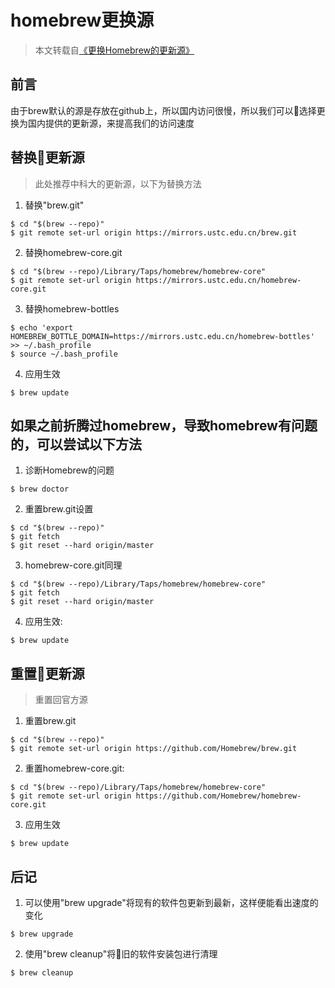 # homebrew更换源

 > 本文转载自[《更换Homebrew的更新源》](https://musoucrow.github.io/2017/03/29/brew_changing/)

## 前言

 由于brew默认的源是存放在github上，所以国内访问很慢，所以我们可以选择更换为国内提供的更新源，来提高我们的访问速度

## 替换更新源

> 此处推荐中科大的更新源，以下为替换方法

1. 替换"brew.git"

```
$ cd "$(brew --repo)"
$ git remote set-url origin https://mirrors.ustc.edu.cn/brew.git
```

2. 替换homebrew-core.git

```
$ cd "$(brew --repo)/Library/Taps/homebrew/homebrew-core"
$ git remote set-url origin https://mirrors.ustc.edu.cn/homebrew-core.git
```

3. 替换homebrew-bottles

```
$ echo 'export HOMEBREW_BOTTLE_DOMAIN=https://mirrors.ustc.edu.cn/homebrew-bottles' >> ~/.bash_profile
$ source ~/.bash_profile
```

4. 应用生效

```
$ brew update
```

## 如果之前折腾过homebrew，导致homebrew有问题的，可以尝试以下方法

1. 诊断Homebrew的问题

```
$ brew doctor
```

2. 重置brew.git设置

```
$ cd "$(brew --repo)"
$ git fetch
$ git reset --hard origin/master
```

3. homebrew-core.git同理

```
$ cd "$(brew --repo)/Library/Taps/homebrew/homebrew-core"
$ git fetch
$ git reset --hard origin/master
```

4. 应用生效:

```
$ brew update
```

## 重置更新源

> 重置回官方源

1. 重置brew.git

```
$ cd "$(brew --repo)"
$ git remote set-url origin https://github.com/Homebrew/brew.git
```

2. 重置homebrew-core.git:

```
$ cd "$(brew --repo)/Library/Taps/homebrew/homebrew-core"
$ git remote set-url origin https://github.com/Homebrew/homebrew-core.git
```

3. 应用生效

```
$ brew update
```

## 后记

1. 可以使用"brew upgrade"将现有的软件包更新到最新，这样便能看出速度的变化

```
$ brew upgrade
```

2. 使用"brew cleanup"将旧的软件安装包进行清理

```
$ brew cleanup
```
